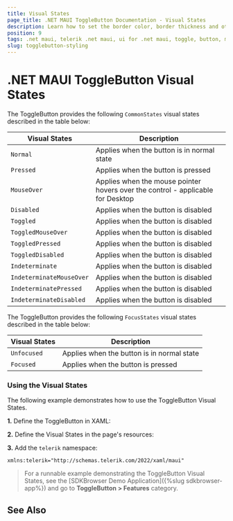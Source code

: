 ```yaml
---
title: Visual States
page_title: .NET MAUI ToggleButton Documentation - Visual States
description: Learn how to set the border color, border thickness and other in different Visual States of the Telerik ToggleButton for .NET MAUI.
position: 9
tags: .net maui, telerik .net maui, ui for .net maui, toggle, button, microsoft .net maui
slug: togglebutton-styling
---
```


# .NET MAUI ToggleButton Visual States

The ToggleButton provides the following `CommonStates` visual states described in the table below:

| Visual States | Description |
| ------------- | --------------- |
| `Normal` | Applies when the button is in normal state |
| `Pressed` | Applies when the button is pressed |
| `MouseOver` | Applies when the mouse pointer hovers over the control - applicable for Desktop |
| `Disabled` | Applies when the button is disabled |
| `Toggled` | Applies when the button is disabled |
| `ToggledMouseOver` | Applies when the button is disabled |
| `ToggledPressed` | Applies when the button is disabled |
| `ToggledDisabled` | Applies when the button is disabled |
| `Indeterminate` | Applies when the button is disabled |
| `IndeterminateMouseOver` | Applies when the button is disabled |
| `IndeterminatePressed` | Applies when the button is disabled |
| `IndeterminateDisabled` | Applies when the button is disabled |

The ToggleButton provides the following `FocusStates` visual states described in the table below:

| Visual States | Description |
| ------------- | --------------- |
| `Unfocused` | Applies when the button is in normal state |
| `Focused` | Applies when the button is pressed |

### Using the Visual States

The following example demonstrates how to use the ToggleButton Visual States.

**1.** Define the ToggleButton in XAML:

<snippet id='togglebutton-visual-states' />

**2.** Define the Visual States in the page's resources:

<snippet id='togglebutton-visual-states-resources' />

**3.** Add the `telerik` namespace:

```XAML
xmlns:telerik="http://schemas.telerik.com/2022/xaml/maui"
```

> For a runnable example demonstrating the ToggleButton Visual States, see the [SDKBrowser Demo Application]({%slug sdkbrowser-app%}) and go to **ToggleButton > Features** category.

## See Also


